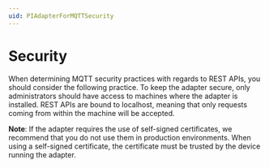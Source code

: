 ```yaml
---
uid: PIAdapterForMQTTSecurity
---
```


# Security 

When determining MQTT security practices with regards to REST APIs, you should consider the following practice. To keep the adapter secure, only administrators should have access to machines where the adapter is installed. REST APIs are bound to localhost, meaning that only requests coming from within the machine will be accepted. 

**Note**: If the adapter requires the use of self-signed certificates, we recommend that you do not use them in production environments. When using a self-signed certificate, the certificate must be trusted by the device running the adapter.  
